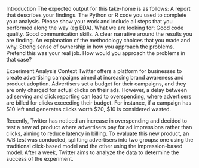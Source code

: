 Introduction
The expected output for this take-home is as follows:
A report that describes your findings.
The Python or R code you used to complete your analysis. Please show your work and include all steps that you performed along the way (eg EDA).
What we are looking for:
Good code quality.
Good communication skills. A clear narrative around the results you are finding. An explanation of the methodology choices that you made and why.
Strong sense of ownership in how you approach the problems. Pretend this was your real job. How would you approach the problems in that case?


Experiment Analysis
Context
Twitter offers a platform for businesses to create advertising campaigns aimed at increasing brand awareness and product adoption. Advertisers set a budget for their campaigns, and they are only charged for actual clicks on their ads. However, a delay between ad serving and click reporting can lead to overspending, where advertisers are billed for clicks exceeding their budget. For instance, if a campaign has $10 left and generates clicks worth $20, $10 is considered wasted.

Recently, Twitter has noticed an increase in overspending and decided to test a new ad product where advertisers pay for ad impressions rather than clicks, aiming to reduce latency in billing. To evaluate this new product, an A/B test was conducted, splitting advertisers into two groups: one using the traditional click-based model and the other using the impression-based model. After a week, Twitter aims to analyze the data to determine the success of the experiment.
